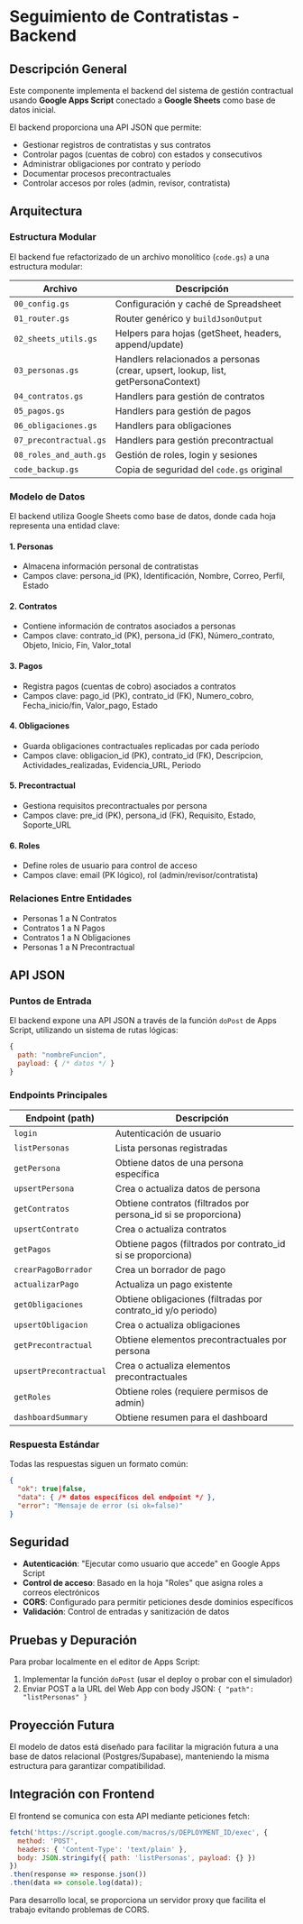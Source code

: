 # Seguimiento de Contratistas - Backend

## Descripción General
Este componente implementa el backend del sistema de gestión contractual usando **Google Apps Script** conectado a **Google Sheets** como base de datos inicial.

El backend proporciona una API JSON que permite:
- Gestionar registros de contratistas y sus contratos
- Controlar pagos (cuentas de cobro) con estados y consecutivos
- Administrar obligaciones por contrato y período
- Documentar procesos precontractuales
- Controlar accesos por roles (admin, revisor, contratista)

## Arquitectura

### Estructura Modular

El backend fue refactorizado de un archivo monolítico (`code.gs`) a una estructura modular:

| Archivo | Descripción |
|---------|-------------|
| `00_config.gs` | Configuración y caché de Spreadsheet |
| `01_router.gs` | Router genérico y `buildJsonOutput` |
| `02_sheets_utils.gs` | Helpers para hojas (getSheet, headers, append/update) |
| `03_personas.gs` | Handlers relacionados a personas (crear, upsert, lookup, list, getPersonaContext) |
| `04_contratos.gs` | Handlers para gestión de contratos |
| `05_pagos.gs` | Handlers para gestión de pagos |
| `06_obligaciones.gs` | Handlers para obligaciones |
| `07_precontractual.gs` | Handlers para gestión precontractual |
| `08_roles_and_auth.gs` | Gestión de roles, login y sesiones |
| `code_backup.gs` | Copia de seguridad del `code.gs` original |

### Modelo de Datos

El backend utiliza Google Sheets como base de datos, donde cada hoja representa una entidad clave:

#### 1. Personas
- Almacena información personal de contratistas
- Campos clave: persona_id (PK), Identificación, Nombre, Correo, Perfil, Estado

#### 2. Contratos
- Contiene información de contratos asociados a personas
- Campos clave: contrato_id (PK), persona_id (FK), Número_contrato, Objeto, Inicio, Fin, Valor_total

#### 3. Pagos
- Registra pagos (cuentas de cobro) asociados a contratos
- Campos clave: pago_id (PK), contrato_id (FK), Numero_cobro, Fecha_inicio/fin, Valor_pago, Estado

#### 4. Obligaciones
- Guarda obligaciones contractuales replicadas por cada período
- Campos clave: obligacion_id (PK), contrato_id (FK), Descripcion, Actividades_realizadas, Evidencia_URL, Periodo

#### 5. Precontractual
- Gestiona requisitos precontractuales por persona
- Campos clave: pre_id (PK), persona_id (FK), Requisito, Estado, Soporte_URL

#### 6. Roles
- Define roles de usuario para control de acceso
- Campos clave: email (PK lógico), rol (admin/revisor/contratista)

### Relaciones Entre Entidades
- Personas 1 a N Contratos
- Contratos 1 a N Pagos
- Contratos 1 a N Obligaciones
- Personas 1 a N Precontractual

## API JSON

### Puntos de Entrada
El backend expone una API JSON a través de la función `doPost` de Apps Script, utilizando un sistema de rutas lógicas:

```javascript
{ 
  path: "nombreFuncion", 
  payload: { /* datos */ } 
}
```

### Endpoints Principales

| Endpoint (path) | Descripción |
|----------------|-------------|
| `login` | Autenticación de usuario |
| `listPersonas` | Lista personas registradas |
| `getPersona` | Obtiene datos de una persona específica |
| `upsertPersona` | Crea o actualiza datos de persona |
| `getContratos` | Obtiene contratos (filtrados por persona_id si se proporciona) |
| `upsertContrato` | Crea o actualiza contratos |
| `getPagos` | Obtiene pagos (filtrados por contrato_id si se proporciona) |
| `crearPagoBorrador` | Crea un borrador de pago |
| `actualizarPago` | Actualiza un pago existente |
| `getObligaciones` | Obtiene obligaciones (filtradas por contrato_id y/o periodo) |
| `upsertObligacion` | Crea o actualiza obligaciones |
| `getPrecontractual` | Obtiene elementos precontractuales por persona |
| `upsertPrecontractual` | Crea o actualiza elementos precontractuales |
| `getRoles` | Obtiene roles (requiere permisos de admin) |
| `dashboardSummary` | Obtiene resumen para el dashboard |

### Respuesta Estándar
Todas las respuestas siguen un formato común:

```json
{
  "ok": true|false,
  "data": { /* datos específicos del endpoint */ },
  "error": "Mensaje de error (si ok=false)"
}
```

## Seguridad

- **Autenticación**: "Ejecutar como usuario que accede" en Google Apps Script
- **Control de acceso**: Basado en la hoja "Roles" que asigna roles a correos electrónicos
- **CORS**: Configurado para permitir peticiones desde dominios específicos
- **Validación**: Control de entradas y sanitización de datos

## Pruebas y Depuración

Para probar localmente en el editor de Apps Script:

1. Implementar la función `doPost` (usar el deploy o probar con el simulador)
2. Enviar POST a la URL del Web App con body JSON: `{ "path": "listPersonas" }`

## Proyección Futura

El modelo de datos está diseñado para facilitar la migración futura a una base de datos relacional (Postgres/Supabase), manteniendo la misma estructura para garantizar compatibilidad.

## Integración con Frontend

El frontend se comunica con esta API mediante peticiones fetch:

```javascript
fetch('https://script.google.com/macros/s/DEPLOYMENT_ID/exec', {
  method: 'POST',
  headers: { 'Content-Type': 'text/plain' },
  body: JSON.stringify({ path: 'listPersonas', payload: {} })
})
.then(response => response.json())
.then(data => console.log(data));
```

Para desarrollo local, se proporciona un servidor proxy que facilita el trabajo evitando problemas de CORS.
